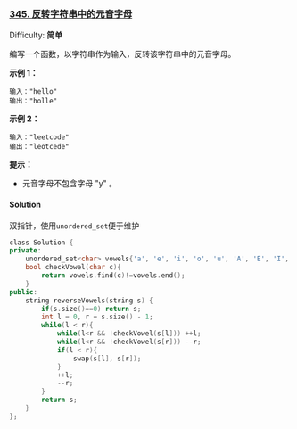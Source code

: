 ### [345\. 反转字符串中的元音字母](https://leetcode-cn.com/problems/reverse-vowels-of-a-string/)

Difficulty: **简单**


编写一个函数，以字符串作为输入，反转该字符串中的元音字母。

**示例 1：**

```
输入："hello"
输出："holle"
```

**示例 2：**

```
输入："leetcode"
输出："leotcede"
```

**提示：**

*   元音字母不包含字母 "y" 。


#### Solution

双指针，使用`unordered_set`便于维护

```cpp
​class Solution {
private:
    unordered_set<char> vowels{'a', 'e', 'i', 'o', 'u', 'A', 'E', 'I', 'O', 'U'};
    bool checkVowel(char c){
        return vowels.find(c)!=vowels.end();
    }
public:
    string reverseVowels(string s) {
        if(s.size()==0) return s;
        int l = 0, r = s.size() - 1;
        while(l < r){
            while(l<r && !checkVowel(s[l])) ++l;
            while(l<r && !checkVowel(s[r])) --r;
            if(l < r){
                swap(s[l], s[r]);
            }
            ++l;
            --r;
        }
        return s;
    }
};
```
